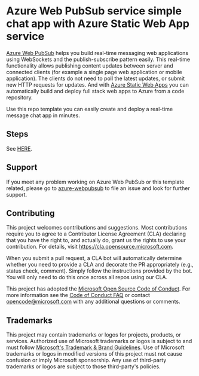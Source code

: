 # Azure Web PubSub service simple chat app with Azure Static Web App service

[Azure Web PubSub](https://aka.ms/awps) helps you build real-time messaging web applications using WebSockets and the publish-subscribe pattern easily. This real-time functionality allows publishing content updates between server and connected clients (for example a single page web application or mobile application). The clients do not need to poll the latest updates, or submit new HTTP requests for updates. And with [Azure Static Web Apps](https://docs.microsoft.com/azure/static-web-apps/overview) you can automatically build and deploy full stack web apps to Azure from a code repository.

Use this repo template you can easily create and deploy a real-time message chat app in minutes.

## Steps

See [HERE](https://docs.microsoft.com/azure/azure-web-pubsub/tutorial-swa).

## Support

If you meet any problem working on Azure Web PubSub or this template related, please go to [azure-webpubsub](https://github.com/Azure/azure-webpubsub/issues/new/choose) to file an issue and look for further support.

## Contributing

This project welcomes contributions and suggestions.  Most contributions require you to agree to a
Contributor License Agreement (CLA) declaring that you have the right to, and actually do, grant us
the rights to use your contribution. For details, visit https://cla.opensource.microsoft.com.

When you submit a pull request, a CLA bot will automatically determine whether you need to provide
a CLA and decorate the PR appropriately (e.g., status check, comment). Simply follow the instructions
provided by the bot. You will only need to do this once across all repos using our CLA.

This project has adopted the [Microsoft Open Source Code of Conduct](https://opensource.microsoft.com/codeofconduct/).
For more information see the [Code of Conduct FAQ](https://opensource.microsoft.com/codeofconduct/faq/) or
contact [opencode@microsoft.com](mailto:opencode@microsoft.com) with any additional questions or comments.

## Trademarks

This project may contain trademarks or logos for projects, products, or services. Authorized use of Microsoft 
trademarks or logos is subject to and must follow 
[Microsoft's Trademark & Brand Guidelines](https://www.microsoft.com/en-us/legal/intellectualproperty/trademarks/usage/general).
Use of Microsoft trademarks or logos in modified versions of this project must not cause confusion or imply Microsoft sponsorship.
Any use of third-party trademarks or logos are subject to those third-party's policies.
